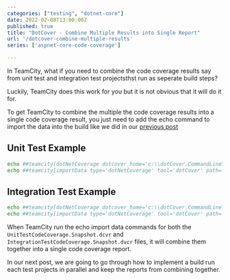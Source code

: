 ```yaml
---
categories: ["testing", "dotnet-core"]
date: 2022-02-08T13:00:00Z
published: true
title: "DotCover - Combine Multiple Results into Single Report"
url: '/dotcover-combine-multiple-results'
series: ['aspnet-core-code-coverage']

---
```

In TeamCity, what if you need to combine the code coverage results say from unit test and integration test projectsthst run as seperate build steps?

Luckily, TeamCity does this work for you but it is not obvious that it will do it for.

To get TeamCity to combine the multiple the code coverage results into a single code coverage result, you just need to add the echo command to import the data into the build like we did in our [previous post](/aspnet-core-code-coverage-tuning-dotCover/)

## Unit Test Example

```bash
echo ##teamcity[dotNetCoverage dotcover_home='c:\\dotCover.CommandLineTools.2021.3.3']
echo ##teamcity[importData type='dotNetCoverage' tool='dotCover' path='Aspnet.Coverage.UnitTests\UnitTestCodeCoverage.Snapshot.dcvr']
```

## Integration Test Example

```bash
echo ##teamcity[dotNetCoverage dotcover_home='c:\\dotCover.CommandLineTools.2021.3.3']
echo ##teamcity[importData type='dotNetCoverage' tool='dotCover' path='Aspnet.Coverage.IntegrationTests\IntegrationTestCodeCoverage.Snapshot.dcvr']
```

When TeamCity run the echo import data commands for both the `UnitTestCodeCoverage.Snapshot.dcvr` and `IntegrationTestCodeCoverage.Snapshot.dvcr` files, it will combine them together into a single code coverage report.

In our next post, we are going to go through how to implement a build run each test projects in parallel and keep the reports from combining together.